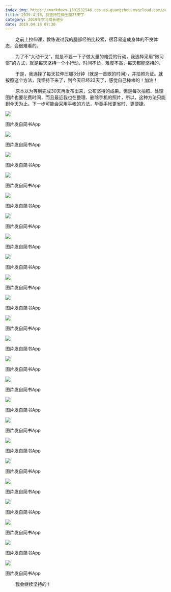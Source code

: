 ```yaml
---
index_img: https://markdown-1301532546.cos.ap-guangzhou.myqcloud.com/peipei_blog/20210921144501.jpeg
title: 2019-4-18，我坚持拉伸压腿23天了
category: 2019年学习成长进步
date: 2019.04.18 07:30
---
```


        之前上拉伸课，教练说过我的腿部经络比较紧，很容易造成身体的不良体态，会很难看的。

        为了不“大动干戈”，就是不要一下子做大量的难受的行动，我选择采用“微习惯”的方式，就是每天坚持一个小行动，时间不长，难度不高，每天都能坚持的。

        于是，我选择了每天拉伸压腿3分钟（就是一首歌的时间），并拍照为证。就按照这个方法，我坚持下来了，到今天已经23天了，感觉自己棒棒的！加油！

        原本以为等到完成30天再发布出来，公布坚持的成果。但是每次拍照、处理图片也要花费时间，而且最近我也在整理、删除手机的照片，所以，这种方法只能到今天为止。下一步可能会采用手帐的方法，毕竟手帐更省时、更便捷。

![](https://markdown-1301532546.cos.ap-guangzhou.myqcloud.com/peipei_blog/20210921144501.jpeg)  

图片发自简书App

![](https://markdown-1301532546.cos.ap-guangzhou.myqcloud.com/peipei_blog/20210921144504.jpeg)  

图片发自简书App

![](https://markdown-1301532546.cos.ap-guangzhou.myqcloud.com/peipei_blog/20210921144507.jpeg)  

图片发自简书App

![](https://markdown-1301532546.cos.ap-guangzhou.myqcloud.com/peipei_blog/20210921144510.jpeg)  

图片发自简书App

![](https://markdown-1301532546.cos.ap-guangzhou.myqcloud.com/peipei_blog/20210921144513.jpeg)  

图片发自简书App

![](https://markdown-1301532546.cos.ap-guangzhou.myqcloud.com/peipei_blog/20210921144517.jpeg)  

图片发自简书App

![](https://markdown-1301532546.cos.ap-guangzhou.myqcloud.com/peipei_blog/20210921144521.jpeg)  

图片发自简书App

![](https://markdown-1301532546.cos.ap-guangzhou.myqcloud.com/peipei_blog/20210921144525.jpeg)  

图片发自简书App

![](https://markdown-1301532546.cos.ap-guangzhou.myqcloud.com/peipei_blog/20210921144528.jpeg)  

图片发自简书App

![](https://markdown-1301532546.cos.ap-guangzhou.myqcloud.com/peipei_blog/20210921144530.jpeg)  

图片发自简书App

![](https://markdown-1301532546.cos.ap-guangzhou.myqcloud.com/peipei_blog/20210921144533.jpeg)  

图片发自简书App

![](https://markdown-1301532546.cos.ap-guangzhou.myqcloud.com/peipei_blog/20210921144536.jpeg)  

图片发自简书App

![](https://markdown-1301532546.cos.ap-guangzhou.myqcloud.com/peipei_blog/20210921144538.jpeg)  

图片发自简书App

![](https://markdown-1301532546.cos.ap-guangzhou.myqcloud.com/peipei_blog/20210921144549.jpeg)  

图片发自简书App

![](https://markdown-1301532546.cos.ap-guangzhou.myqcloud.com/peipei_blog/20210921144553.jpeg)  

图片发自简书App

![](https://markdown-1301532546.cos.ap-guangzhou.myqcloud.com/peipei_blog/20210921144557.jpeg)  

图片发自简书App

![](https://markdown-1301532546.cos.ap-guangzhou.myqcloud.com/peipei_blog/20210921144600.jpeg)  

图片发自简书App

![](https://markdown-1301532546.cos.ap-guangzhou.myqcloud.com/peipei_blog/20210921144604.jpeg)  

图片发自简书App

![](https://markdown-1301532546.cos.ap-guangzhou.myqcloud.com/peipei_blog/20210921144608.jpeg)  

图片发自简书App

![](https://markdown-1301532546.cos.ap-guangzhou.myqcloud.com/peipei_blog/20210921144611.jpeg)  

图片发自简书App

![](https://markdown-1301532546.cos.ap-guangzhou.myqcloud.com/peipei_blog/20210921144615.jpeg)  

图片发自简书App

![](https://markdown-1301532546.cos.ap-guangzhou.myqcloud.com/peipei_blog/20210921144618.jpeg)  

图片发自简书App

![](https://markdown-1301532546.cos.ap-guangzhou.myqcloud.com/peipei_blog/20210921144625.jpeg)  

图片发自简书App

        我会继续坚持的！